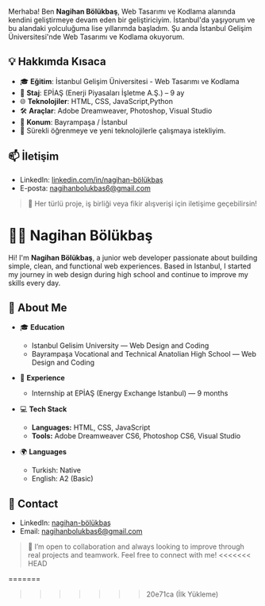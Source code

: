 
Merhaba! Ben **Nagihan Bölükbaş**, Web Tasarımı ve Kodlama alanında kendini geliştirmeye devam eden bir geliştiriciyim. İstanbul'da yaşıyorum ve bu alandaki yolculuğuma lise yıllarımda başladım.
Şu anda İstanbul Gelişim Üniversitesi'nde Web Tasarımı ve Kodlama okuyorum.

## 💡 Hakkımda Kısaca

- 🎓 **Eğitim**: İstanbul Gelişim Üniversitesi - Web Tasarımı ve Kodlama  
- 💼 **Staj**: EPİAŞ (Enerji Piyasaları İşletme A.Ş.) – 9 ay  
- 🌐 **Teknolojiler**: HTML, CSS, JavaScript,Python
- 🛠️ **Araçlar**: Adobe Dreamweaver, Photoshop, Visual Studio 
- 📍 **Konum**: Bayrampaşa / İstanbul  
- 🌱 Sürekli öğrenmeye ve yeni teknolojilerle çalışmaya istekliyim.

## 📫 İletişim

- LinkedIn: [linkedin.com/in/nagihan-bölükbaş](https://linkedin.com/in/nagihan-bölükbaş)  
- E-posta: nagihanbolukbas6@gmail.com

> 💬 Her türlü proje, iş birliği veya fikir alışverişi için iletişime geçebilirsin!

# 👩‍💻 Nagihan Bölükbaş

Hi! I'm **Nagihan Bölükbaş**, a junior web developer passionate about building simple, clean, and functional web experiences. Based in Istanbul, I started my journey in web design during high school and continue to improve my skills every day.

## 📌 About Me

- 🎓 **Education**  
  - Istanbul Gelisim University — Web Design and Coding  
  - Bayrampaşa Vocational and Technical Anatolian High School — Web Design and Coding

- 💼 **Experience**  
  - Internship at EPİAŞ (Energy Exchange Istanbul) — 9 months

- 💻 **Tech Stack**  
  - **Languages:** HTML, CSS, JavaScript  
  - **Tools:** Adobe Dreamweaver CS6, Photoshop CS6, Visual Studio

- 🌍 **Languages**  
  - Turkish: Native  
  - English: A2 (Basic)

## 🔗 Contact

- LinkedIn: [nagihan-bölükbaş](https://linkedin.com/in/nagihan-bölükbaş)  
- Email: nagihanbolukbas6@gmail.com

> 📌 I’m open to collaboration and always looking to improve through real projects and teamwork. Feel free to connect with me!
<<<<<<< HEAD

=======
>>>>>>> 20e71ca (İlk Yükleme)
